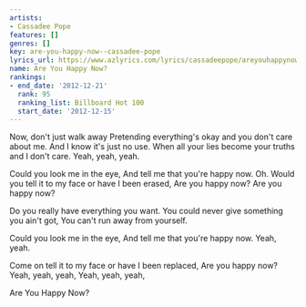 ```yaml
---
artists:
- Cassadee Pope
features: []
genres: []
key: are-you-happy-now--cassadee-pope
lyrics_url: https://www.azlyrics.com/lyrics/cassadeepope/areyouhappynow.html
name: Are You Happy Now?
rankings:
- end_date: '2012-12-21'
  rank: 95
  ranking_list: Billboard Hot 100
  start_date: '2012-12-15'
---
```


Now, don't just walk away
Pretending everything's okay and you don't care about me.
And I know it's just no use.
When all your lies become your truths and I don't care.
Yeah, yeah, yeah.

Could you look me in the eye,
And tell me that you're happy now.
Oh.
Would you tell it to my face or have I been erased,
Are you happy now?
Are you happy now?

Do you really have everything you want.
You could never give something you ain't got,
You can't run away from yourself.

Could you look me in the eye,
And tell me that you're happy now.
Yeah, yeah.

Come on tell it to my face or have I been replaced,
Are you happy now?
Yeah, yeah, yeah,
Yeah, yeah, yeah,

Are You Happy Now?



